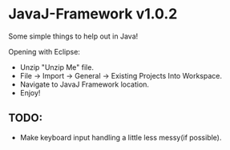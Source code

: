 # JavaJ-Framework v1.0.2
Some simple things to help out in Java!

Opening with Eclipse:
- Unzip "Unzip Me" file.
- File -> Import -> General -> Existing Projects Into Workspace.
- Navigate to JavaJ Framework location.
- Enjoy!

## TODO:
- Make keyboard input handling a little less messy(if possible).
